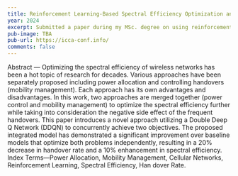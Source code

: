 ```yaml
---
title: Reinforcement Learning-Based Spectral Efficiency Optimization and Mobility Management in Cellular Networks
year: 2024
excerpt: Submitted a paper during my MSc. degree on using reinforcement learning to optimize spectral efficiency and reduce handover rate achieving 20% increase in spectral efficiency and 10% reduction in handover rate. The paper is accepted and to be presented in December in the Internation Conference of Computer Application (ICCA). I will add the paper link once published.
pub-image: TBA
pub-url: https://icca-conf.info/
comments: false
---
```

Abstract — Optimizing the spectral efficiency of wireless networks
 has been a hot topic of research for decades. Various approaches
 have been separately proposed including power allocation and
 controlling handovers (mobility management). Each approach
 has its own advantages and disadvantages. In this work, two
 approaches are merged together (power control and mobility
 management) to optimize the spectral efficiency further while
 taking into consideration the negative side effect of the frequent
 handovers. This paper introduces a novel approach utilizing a
 Double Deep Q Network (DDQN) to concurrently achieve two
 objectives. The proposed integrated model has demonstrated a
 significant improvement over baseline models that optimize both
 problems independently, resulting in a 20% decrease in handover
 rate and a 10% enhancement in spectral efficiency.
 Index Terms—Power Allocation, Mobility Management, Cellular
 Networks, Reinforcement Learning, Spectral Efficiency, Han
dover Rate.

